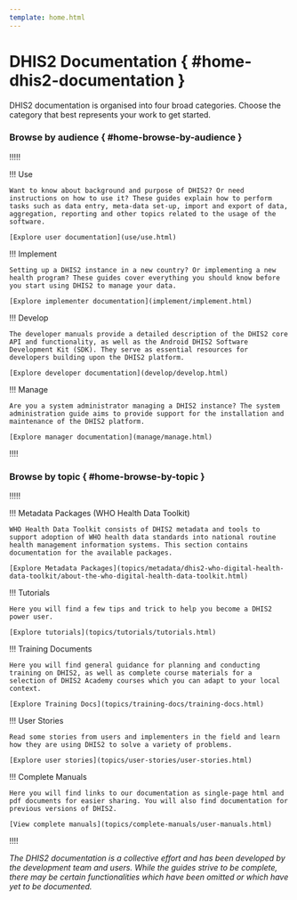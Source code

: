 ```yaml
---
template: home.html
---
```


# DHIS2 Documentation { #home-dhis2-documentation } 

DHIS2 documentation is organised into four broad categories. Choose the category that best represents your work to get started.

### Browse by audience { #home-browse-by-audience } 

!!!!!

!!! Use
    
    Want to know about background and purpose of DHIS2? Or need instructions on how to use it? These guides explain how to perform tasks such as data entry, meta-data set-up, import and export of data, aggregation, reporting and other topics related to the usage of the software. 

    [Explore user documentation](use/use.html)  


!!! Implement

    Setting up a DHIS2 instance in a new country? Or implementing a new health program? These guides cover everything you should know before you start using DHIS2 to manage your data.

    [Explore implementer documentation](implement/implement.html)

!!! Develop

    The developer manuals provide a detailed description of the DHIS2 core API and functionality, as well as the Android DHIS2 Software Development Kit (SDK). They serve as essential resources for developers building upon the DHIS2 platform.

    [Explore developer documentation](develop/develop.html)

!!! Manage
    
    Are you a system administrator managing a DHIS2 instance? The system administration guide aims to provide support for the installation and maintenance of the DHIS2 platform.

    [Explore manager documentation](manage/manage.html)

!!!!

### Browse by topic { #home-browse-by-topic } 

!!!!!

!!! Metadata Packages (WHO Health Data Toolkit)

    WHO Health Data Toolkit consists of DHIS2 metadata and tools to support adoption of WHO health data standards into national routine health management information systems. This section contains documentation for the available packages.

    [Explore Metadata Packages](topics/metadata/dhis2-who-digital-health-data-toolkit/about-the-who-digital-health-data-toolkit.html)

!!! Tutorials

    Here you will find a few tips and trick to help you become a DHIS2 power user.
    
    [Explore tutorials](topics/tutorials/tutorials.html)

!!! Training Documents
    
    Here you will find general guidance for planning and conducting training on DHIS2, as well as complete course materials for a selection of DHIS2 Academy courses which you can adapt to your local context.

    [Explore Training Docs](topics/training-docs/training-docs.html)

!!! User Stories

    Read some stories from users and implementers in the field and learn how they are using DHIS2 to solve a variety of problems.
    
    [Explore user stories](topics/user-stories/user-stories.html)

!!! Complete Manuals

    Here you will find links to our documentation as single-page html and pdf documents for easier sharing. You will also find documentation for previous versions of DHIS2.
    
    [View complete manuals](topics/complete-manuals/user-manuals.html)

!!!!


*The DHIS2 documentation is a collective effort and has been developed by the development team and users. While the guides strive to be complete, there may be certain functionalities which have been omitted or which have yet to be documented.*
